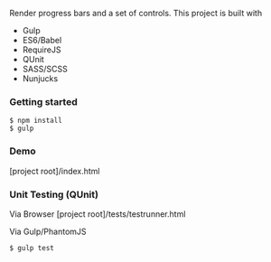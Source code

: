 Render progress bars and a set of controls.
This project is built with
* Gulp
* ES6/Babel
* RequireJS
* QUnit
* SASS/SCSS
* Nunjucks

### Getting started

```
$ npm install
$ gulp
```

### Demo
[project root]/index.html

### Unit Testing (QUnit)

Via Browser
[project root]/tests/testrunner.html

Via Gulp/PhantomJS
```
$ gulp test
```
